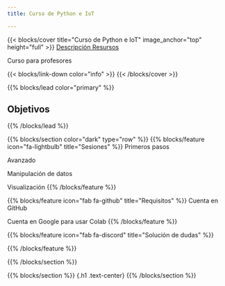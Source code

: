 ```yaml
---
title: Curso de Python e IoT

---
```


{{< blocks/cover title="Curso de Python e IoT" image_anchor="top" height="full" >}}
<a class="btn btn-lg btn-primary me-3 mb-4" href="/curso-python-iot/about/">
  Descripción <i class="fas fa-arrow-alt-circle-right ms-2"></i>
</a>
<a class="btn btn-lg btn-secondary me-3 mb-4" href="https://github.com/lmorillas/curso-python-iot">
  Resursos <i class="fab fa-github ms-2 "></i>
</a>
<p class="lead mt-5">Curso para profesores</p>
{{< blocks/link-down color="info" >}}
{{< /blocks/cover >}}


{{% blocks/lead color="primary" %}}
## Objetivos
{{% /blocks/lead %}}


{{% blocks/section color="dark" type="row" %}}
{{% blocks/feature icon="fa-lightbulb" title="Sesiones" %}}
Primeros pasos

Avanzado

Manipulación de datos

Visualización
{{% /blocks/feature %}}


{{% blocks/feature icon="fab fa-github" title="Requisitos" %}}
Cuenta en GitHub

Cuenta en Google para usar Colab
{{% /blocks/feature %}}


{{% blocks/feature icon="fab fa-discord" title="Solución de dudas"  %}}

{{% /blocks/feature %}}


{{% /blocks/section %}}


{{% blocks/section %}}
{.h1 .text-center}
{{% /blocks/section %}}

